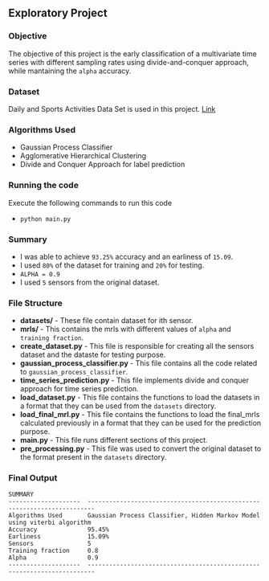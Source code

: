 ## Exploratory Project

### Objective
The objective of this project is the early classification of a multivariate time series with different sampling rates using divide-and-conquer approach, while mantaining the `alpha` accuracy.

### Dataset

Daily and Sports Activities Data Set is used in this project.
[Link](https://archive.ics.uci.edu/ml/datasets/Daily+and+Sports+Activities)

### Algorithms Used
- Gaussian Process Classifier
- Agglomerative Hierarchical Clustering
- Divide and Conquer Approach for label prediction

### Running the code

Execute the following commands to run this code
- `python main.py`

### Summary
- I was able to achieve `93.25%` accuracy and an earliness of `15.09`.
- I used `80%` of the dataset for training and `20%` for testing.
- `ALPHA = 0.9`
- I used `5` sensors from the original dataset.

### File Structure
- **datasets/** - These file contain dataset for ith sensor.
- **mrls/** - This contains the mrls with different values of `alpha` and `training fraction`.
- **create_dataset.py** - This file is responsible for creating all the sensors dataset and the dataste for testing purpose.
- **gaussian_process_classifier.py** - This file contains all the code related to `gaussian_process_classifier`.
- **time_series_prediction.py** - This file implements divide and conquer approach for time series prediction.
- **load_dataset.py** - This file contains the functions to load the datasets in a format that they can be used from the `datasets` directory.
- **load_final_mrl.py** - This file contains the functions to load the final_mrls calculated previously in a format that they can be used for the prediction purpose.
- **main.py** - This file runs different sections of this project.
- **pre_processing.py** - This file was used to convert the original dataset to the format present in the `datasets` directory.

### Final Output
```
SUMMARY
--------------------  ------------------------------------------------------------------------
Algorithms Used       Gaussian Process Classifier, Hidden Markov Model using viterbi algorithm
Accuracy              95.45%
Earliness             15.09%
Sensors               5
Training fraction     0.8
Alpha                 0.9
--------------------  ------------------------------------------------------------------------
